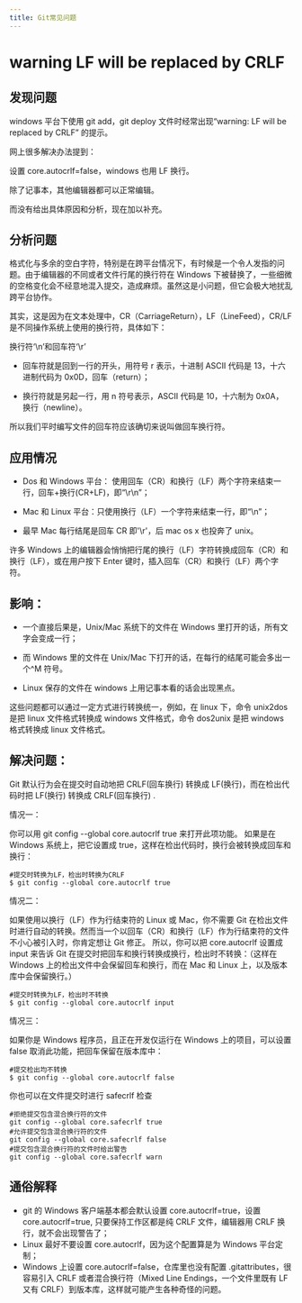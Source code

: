 ```yaml
---
title: Git常见问题
---
```


# warning LF will be replaced by CRLF

## 发现问题

windows 平台下使用 git add，git deploy 文件时经常出现“warning: LF will be replaced by CRLF” 的提示。

网上很多解决办法提到：

设置 core.autocrlf=false，windows 也用 LF 换行。

除了记事本，其他编辑器都可以正常编辑。

而没有给出具体原因和分析，现在加以补充。

## 分析问题

格式化与多余的空白字符，特别是在跨平台情况下，有时候是一个令人发指的问题。由于编辑器的不同或者文件行尾的换行符在 Windows 下被替换了，一些细微的空格变化会不经意地混入提交，造成麻烦。虽然这是小问题，但它会极大地扰乱跨平台协作。

其实，这是因为在文本处理中，CR（CarriageReturn），LF（LineFeed），CR/LF 是不同操作系统上使用的换行符，具体如下：

换行符‘\n’和回车符‘\r’

- 回车符就是回到一行的开头，用符号 r 表示，十进制 ASCII 代码是 13，十六进制代码为 0x0D，回车（return）；

- 换行符就是另起一行，用 n 符号表示，ASCII 代码是 10，十六制为 0x0A， 换行（newline）。

所以我们平时编写文件的回车符应该确切来说叫做回车换行符。

## 应用情况

- Dos 和 Windows 平台： 使用回车（CR）和换行（LF）两个字符来结束一行，回车+换行(CR+LF)，即“\r\n”；

- Mac 和 Linux 平台：只使用换行（LF）一个字符来结束一行，即“\n”；

- 最早 Mac 每行结尾是回车 CR 即'\r'，后 mac os x 也投奔了 unix。

许多 Windows 上的编辑器会悄悄把行尾的换行（LF）字符转换成回车（CR）和换行（LF），或在用户按下 Enter 键时，插入回车（CR）和换行（LF）两个字符。

## 影响：

- 一个直接后果是，Unix/Mac 系统下的文件在 Windows 里打开的话，所有文字会变成一行；

- 而 Windows 里的文件在 Unix/Mac 下打开的话，在每行的结尾可能会多出一个^M 符号。

- Linux 保存的文件在 windows 上用记事本看的话会出现黑点。

这些问题都可以通过一定方式进行转换统一，例如，在 linux 下，命令 unix2dos 是把 linux 文件格式转换成 windows 文件格式，命令 dos2unix 是把 windows 格式转换成 linux 文件格式。

## 解决问题：

Git 默认行为会在提交时自动地把 CRLF(回车换行) 转换成 LF(换行)，而在检出代码时把 LF(换行) 转换成 CRLF(回车换行) .

情况一：

你可以用 git config --global core.autocrlf true 来打开此项功能。 如果是在 Windows 系统上，把它设置成 true，这样在检出代码时，换行会被转换成回车和换行：

    #提交时转换为LF，检出时转换为CRLF
    $ git config --global core.autocrlf true

情况二：

如果使用以换行（LF）作为行结束符的 Linux 或 Mac，你不需要 Git 在检出文件时进行自动的转换。然而当一个以回车（CR）和换行（LF）作为行结束符的文件不小心被引入时，你肯定想让 Git 修正。 所以，你可以把 core.autocrlf 设置成 input 来告诉 Git 在提交时把回车和换行转换成换行，检出时不转换：（这样在 Windows 上的检出文件中会保留回车和换行，而在 Mac 和 Linux 上，以及版本库中会保留换行。）

    #提交时转换为LF，检出时不转换
    $ git config --global core.autocrlf input

情况三：

如果你是 Windows 程序员，且正在开发仅运行在 Windows 上的项目，可以设置 false 取消此功能，把回车保留在版本库中：

    #提交检出均不转换
    $ git config --global core.autocrlf false

你也可以在文件提交时进行 safecrlf 检查

    #拒绝提交包含混合换行符的文件
    git config --global core.safecrlf true
    #允许提交包含混合换行符的文件
    git config --global core.safecrlf false
    #提交包含混合换行符的文件时给出警告
    git config --global core.safecrlf warn

## 通俗解释
- git 的 Windows 客户端基本都会默认设置 core.autocrlf=true，设置 core.autocrlf=true, 只要保持工作区都是纯 CRLF 文件，编辑器用 CRLF 换行，就不会出现警告了；
- Linux 最好不要设置 core.autocrlf，因为这个配置算是为 Windows 平台定制；
- Windows 上设置 core.autocrlf=false，仓库里也没有配置 .gitattributes，很容易引入 CRLF 或者混合换行符（Mixed Line Endings，一个文件里既有 LF 又有 CRLF）到版本库，这样就可能产生各种奇怪的问题。

